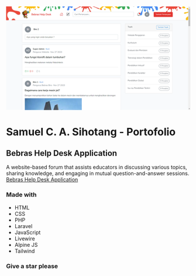 ![web-view](./Homepage.png)

# Samuel C. A. Sihotang - Portofolio
## Bebras Help Desk Application
A website-based forum that assists educators in discussing various topics, sharing knowledge, and engaging in mutual question-and-answer sessions.
<br>
<a href="https://bebras.samz.my.id">Bebras Help Desk Application</a>

### Made with
- HTML
- CSS
- PHP
- Laravel
- JavaScript
- Livewire
- Alpine JS
- Tailwind

### Give a star please
